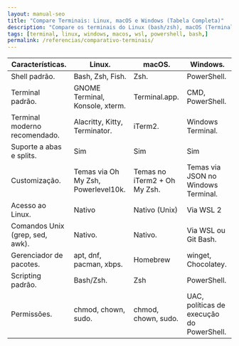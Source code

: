 ```yaml
---
layout: manual-seo
title: "Compare Terminais: Linux, macOS e Windows (Tabela Completa)"
description: "Compare os terminais do Linux (bash/zsh), macOS (Terminal/iTerm) e Windows (CMD, PowerShell, WSL). Tabela clara para sysadmins e devs multiplataforma."
tags: [terminal, linux, windows, macos, wsl, powershell, bash,]
permalink: /referencias/comparativo-terminais/
---
```







<section class="post-content">


<table class="evergreen-table">
  <thead>
    <tr>
      <th>Características.</th>
      <th>Linux.</th>
      <th>macOS.</th>
      <th>Windows.</th>
    </tr>
  </thead>
  <tbody>
    <tr>
      <td data-label="Característica">Shell padrão.</td>
      <td data-label="Linux">Bash, Zsh, Fish.</td>
      <td data-label="macOS">Zsh.</td>
      <td data-label="Windows">PowerShell.</td>
    </tr>
    <tr>
      <td data-label="Característica">Terminal padrão.</td>
      <td data-label="Linux">GNOME Terminal, Konsole, xterm.</td>
      <td data-label="macOS">Terminal.app.</td>
      <td data-label="Windows">CMD, PowerShell.</td>
    </tr>
    <tr>
      <td data-label="Característica">Terminal moderno recomendado.</td>
      <td data-label="Linux">Alacritty, Kitty, Terminator.</td>
      <td data-label="macOS">iTerm2.</td>
      <td data-label="Windows">Windows Terminal.</td>
    </tr>
    <tr>
      <td data-label="Característica">Suporte a abas e splits.</td>
      <td data-label="Linux">Sim</td>
      <td data-label="macOS">Sim</td>
      <td data-label="Windows">Sim</td>
    </tr>
    <tr>
      <td data-label="Característica">Customização.</td>
      <td data-label="Linux">Temas via Oh My Zsh, Powerlevel10k.</td>
      <td data-label="macOS">Temas no iTerm2 + Oh My Zsh.</td>
      <td data-label="Windows">Temas via JSON no Windows Terminal.</td>
    </tr>
    <tr>
      <td data-label="Característica">Acesso ao Linux.</td>
      <td data-label="Linux">Nativo</td>
      <td data-label="macOS">Nativo (Unix)</td>
      <td data-label="Windows">Via WSL 2</td>
    </tr>
    <tr>
      <td data-label="Característica">Comandos Unix (grep, sed, awk).</td>
      <td data-label="Linux">Nativo.</td>
      <td data-label="macOS">Nativo.</td>
      <td data-label="Windows">Via WSL ou Git Bash.</td>
    </tr>
    <tr>
      <td data-label="Característica">Gerenciador de pacotes.</td>
      <td data-label="Linux">apt, dnf, pacman, xbps.</td>
      <td data-label="macOS">Homebrew</td>
      <td data-label="Windows">winget, Chocolatey.</td>
    </tr>
    <tr>
      <td data-label="Característica">Scripting padrão.</td>
      <td data-label="Linux">Bash/Zsh.</td>
      <td data-label="macOS">Zsh</td>
      <td data-label="Windows">PowerShell.</td>
    </tr>
    <tr>
      <td data-label="Característica">Permissões.</td>
      <td data-label="Linux">chmod, chown, sudo.</td>
      <td data-label="macOS">chmod, chown, sudo.</td>
      <td data-label="Windows">UAC, políticas de execução do PowerShell.</td>
    </tr>
  </tbody>
</table>


</section>



